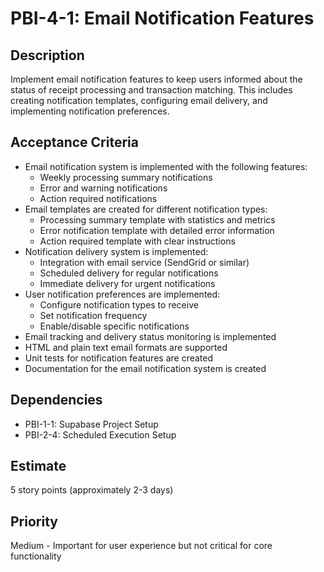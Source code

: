 # PBI-4-1: Email Notification Features

## Description

Implement email notification features to keep users informed about the status of receipt processing
and transaction matching. This includes creating notification templates,
configuring email delivery, and implementing notification preferences.

## Acceptance Criteria

- Email notification system is implemented with the following features:
  - Weekly processing summary notifications
  - Error and warning notifications
  - Action required notifications
- Email templates are created for different notification types:
  - Processing summary template with statistics and metrics
  - Error notification template with detailed error information
  - Action required template with clear instructions
- Notification delivery system is implemented:
  - Integration with email service (SendGrid or similar)
  - Scheduled delivery for regular notifications
  - Immediate delivery for urgent notifications
- User notification preferences are implemented:
  - Configure notification types to receive
  - Set notification frequency
  - Enable/disable specific notifications
- Email tracking and delivery status monitoring is implemented
- HTML and plain text email formats are supported
- Unit tests for notification features are created
- Documentation for the email notification system is created

## Dependencies

- PBI-1-1: Supabase Project Setup
- PBI-2-4: Scheduled Execution Setup

## Estimate

5 story points (approximately 2-3 days)

## Priority

Medium - Important for user experience but not critical for core functionality
